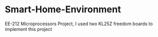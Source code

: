 # Smart-Home-Environment
EE-212 Microprocessors Project, I used two KL25Z freedom boards to implement this project 
